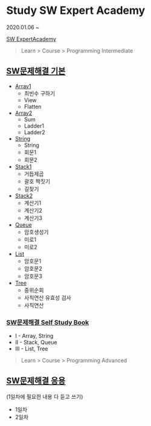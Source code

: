# Study SW Expert Academy

2020.01.06 ~

[SW ExpertAcademy](https://swexpertacademy.com/)




> Learn > Course > Programming Intermediate

## [SW문제해결 기본](/ProgrammingIntermediate.md)

* [Array1](/[ProgrammingIntermediate]/[ProgrammingIntermediate]Day1.md)
  * 최빈수 구하기
  * View
  * Flatten
* [Array2](/[ProgrammingIntermediate]/[ProgrammingIntermediate]Day2.md)
  * Sum
  * Ladder1
  * Ladder2
* [String](/[ProgrammingIntermediate]/[ProgrammingIntermediate]Day3.md)
  * String
  * 회문1
  * 회문2
* [Stack1](/[ProgrammingIntermediate]/[ProgrammingIntermediate]Day4.md)
  * 거듭제곱
  * 괄호 짝짓기
  * 길찾기
* [Stack2](/[ProgrammingIntermediate]/[ProgrammingIntermediate]Day6.md)
  * 계산기1
  * 계산기2
  * 계산기3
* [Queue](/[ProgrammingIntermediate]/[ProgrammingIntermediate]Day7.md)
  * 암호생성기
  * 미로1
  * 미로2
* [List](/[ProgrammingIntermediate]/[ProgrammingIntermediate]Day8.md)
  * 암호문1
  * 암호문2
  * 암호문3
* [Tree](/[ProgrammingIntermediate]/[ProgrammingIntermediate]Day9.md)
  * 중위순회
  * 사칙연산 유효성 검사
  * 사칙연산

### [SW문제해결 Self Study Book](/ProgrammingIntermediateSSB.md)

* I - Array, String
* II - Stack, Queue
* III - List, Tree



> Learn > Course > Programming Advanced

## [SW문제해결 응용](/ProgrammingAdvanced.md)

(1일차에 필요한 내용 다 듣고 쓰기)

* 1일차
* 2일차
